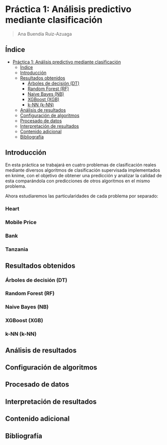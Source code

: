 # Práctica 1: Análisis predictivo mediante clasificación

> Ana Buendía Ruiz-Azuaga

## Índice

- [Práctica 1: Análisis predictivo mediante clasificación](#práctica-1-análisis-predictivo-mediante-clasificación)
  - [Índice](#índice)
  - [Introducción](#introducción)
  - [Resultados obtenidos](#resultados-obtenidos)
    - [Árboles de decisión (DT)](#árboles-de-decisión-dt)
    - [Random Forest (RF)](#random-forest-rf)
    - [Naive Bayes (NB)](#naive-bayes-nb)
    - [XGBoost (XGB)](#xgboost-xgb)
    - [k-NN (k-NN)](#k-nn-k-nn)
  - [Análisis de resultados](#análisis-de-resultados)
  - [Configuración de algoritmos](#configuración-de-algoritmos)
  - [Procesado de datos](#procesado-de-datos)
  - [Interpretación de resultados](#interpretación-de-resultados)
  - [Contenido adicional](#contenido-adicional)
  - [Bibliografía](#bibliografía)

## Introducción

En esta práctica se trabajará en cuatro problemas de clasificación reales mediante diversos algoritmos de clasificación supervisada implementados en knime, con el objetivo de obtener una predicción y analizar la calidad de esta comparándola con predicciones de otros algoritmos en el mismo problema.

Ahora estudiaremos las particularidades de cada problema por separado:

### Heart 

### Mobile Price



### Bank

### Tanzania



## Resultados obtenidos

### Árboles de decisión (DT)



### Random Forest (RF)



### Naive Bayes (NB)



### XGBoost (XGB)



### k-NN (k-NN)





## Análisis de resultados



## Configuración de algoritmos



## Procesado de datos



## Interpretación de resultados



## Contenido adicional



## Bibliografía

